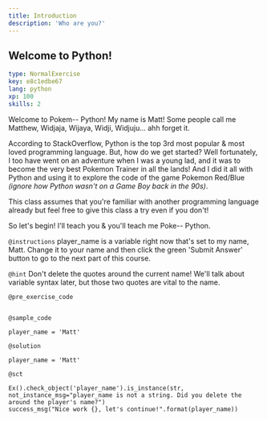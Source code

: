 ```yaml
---
title: Introduction
description: 'Who are you?'
---
```


## Welcome to Python!

```yaml
type: NormalExercise
key: e8c1edbe67
lang: python
xp: 100
skills: 2
```

Welcome to Pokem-- Python! My name is Matt! Some people call me Matthew, Widjaja, Wijaya, Widji, Widjuju... ahh forget it.

According to StackOverflow, Python is the top 3rd most popular & most loved programming language. But, how do we get started? Well fortunately, I too have went on an adventure when I was a young lad, and it was to become the very best Pokemon Trainer in all the lands! And I did it all with Python and using it to explore the code of the game Pokemon Red/Blue _(ignore how Python wasn't on a Game Boy back in the 90s)_.

This class assumes that you're familiar with another programming language already but feel free to give this class a try even if you don't!

So let's begin! I'll teach you & you'll teach me Poke-- Python.

`@instructions`
player_name is a variable right now that's set to my name, Matt. Change it to your name and then click the green 'Submit Answer' button to go to the next part of this course.

`@hint`
Don't delete the quotes around the current name! We'll talk about variable syntax later, but those two quotes are vital to the name.

`@pre_exercise_code`
```{python}

```

`@sample_code`
```{python}
player_name = 'Matt'
```

`@solution`
```{python}
player_name = 'Matt'
```

`@sct`
```{python}
Ex().check_object('player_name').is_instance(str, not_instance_msg="player_name is not a string. Did you delete the around the player's name?")
success_msg("Nice work {}, let's continue!".format(player_name))

```
